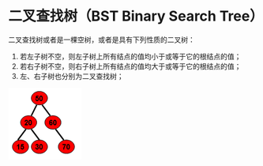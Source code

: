 # 二叉查找树（BST Binary Search Tree）
二叉查找树或者是一棵空树，或者是具有下列性质的二叉树：
1. 若左子树不空，则左子树上所有结点的值均小于或等于它的根结点的值；
1. 若右子树不空，则右子树上所有结点的值均大于或等于它的根结点的值；
1. 左、右子树也分别为二叉查找树；

![bst](../images/bst.jpg)